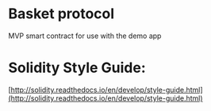 # Basket protocol

MVP smart contract for use with the demo app

# Solidity Style Guide:
[http://solidity.readthedocs.io/en/develop/style-guide.html](http://solidity.readthedocs.io/en/develop/style-guide.html)
